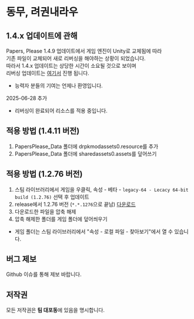 # 동무, 려권내라우

## 1.4.x 업데이트에 관해
Papers, Please 1.4.9 업데이트에서 게임 엔진이 Unity로 교체됨에 따라  
기존 파일이 교체되어 새로 리버싱을 해야하는 상황이 되었습니다.  
따라서 1.4.x 업데이트는 상당한 시간이 소요될 것으로 보이며  
리버싱 업데이트는 [여기서](https://github.com/DuelitDev/ModsPlease) 진행 됩니다.  
+ 능력자 분들의 기여는 언제나 환영입니다.

2025-06-28 추가
+ 리버싱이 완료되어 리소스를 적용 중입니다.

## 적용 방법 (1.4.11 버전)
1. PapersPlease_Data 폴더에 drpkmodassets0.resource를 추가
2. PapersPlease_Data 폴더에 sharedassets0.assets를 덮어쓰기

## 적용 방법 (1.2.76 버전)
1. 스팀 라이브러리에서 게임을 우클릭, 속성 - 베타 - `legacy-64 - Lecacy 64-bit build (1.2.76)` 선택 후 업데이트
2. release에서 1.2.76 버전 (`*.*.1276`으로 끝남) [다운로드](https://github.com/DuelitDev/PapersPleaseDPRK/releases/download/1.5.1276b1)
3. 다운로드한 파일을 압축 해제
4. 압축 해제한 폴더를 게임 폴더에 덮어씌우기
+ 게임 폴더는 스팀 라이브러리에서 "속성 - 로컬 파일 - 찾아보기"에서 열 수 있습니다.

## 버그 제보
Github 이슈를 통해 제보 바랍니다.

## 저작권
모든 저작권은 **팀 대포동**에 있음을 명시합니다.

